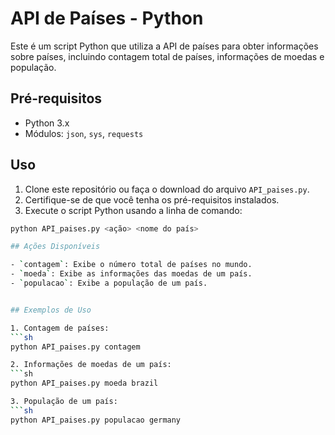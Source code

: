 # API de Países - Python

Este é um script Python que utiliza a API de países para obter informações sobre países, incluindo contagem total de países, informações de moedas e população.

## Pré-requisitos

- Python 3.x
- Módulos: `json`, `sys`, `requests`

## Uso

1. Clone este repositório ou faça o download do arquivo `API_paises.py`.
2. Certifique-se de que você tenha os pré-requisitos instalados.
3. Execute o script Python usando a linha de comando:

```sh
python API_paises.py <ação> <nome do país>

## Ações Disponíveis

- `contagem`: Exibe o número total de países no mundo.
- `moeda`: Exibe as informações das moedas de um país.
- `populacao`: Exibe a população de um país.


## Exemplos de Uso

1. Contagem de países:
```sh
python API_paises.py contagem

2. Informações de moedas de um país:
```sh
python API_paises.py moeda brazil

3. População de um país:
```sh
python API_paises.py populacao germany

